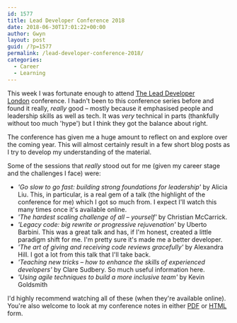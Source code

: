 ```yaml
---
id: 1577
title: Lead Developer Conference 2018
date: 2018-06-30T17:01:22+00:00
author: Gwyn
layout: post
guid: /?p=1577
permalink: /lead-developer-conference-2018/
categories:
  - Career
  - Learning
---
```

This week I was fortunate enough to attend [The Lead Developer London](https://london2018.theleaddeveloper.com) conference. I hadn't been to this conference series before and found it really, _really_ good &#8211; mostly because it emphasised people and leadership skills as well as tech. It was _very_ technical in parts (thankfully without too much 'hype') but I think they got the balance about right.

The conference has given me a huge amount to reflect on and explore over the coming year. This will almost certainly result in a few short blog posts as I try to develop my understanding of the material.

Some of the sessions that _really_ stood out for me (given my career stage and the challenges I face) were:

  * _'Go slow to go fast: building strong foundations for leadership'_ by Alicia Liu. This, in particular, is a real gem of a talk (the highlight of the conference for me) which I got so much from. I expect I'll watch this many times once it's available online.
  * _'The hardest scaling challenge of all &#8211; yourself'_ by Christian McCarrick.
  * _'Legacy code: big rewrite or progressive rejuvenation'_ by Uberto Barbini. This was a great talk and has, if I'm honest, created a little paradigm shift for me. I'm pretty sure it's made me a better developer.
  * _'The art of giving and receiving code reviews gracefully'_ by Alexandra Hill. I got a lot from this talk that I'll take back.
  * _'Teaching new tricks &#8211; how to enhance the skills of experienced developers'_ by Clare Sudbery. So much useful information here.
  * _'Using agile techniques to build a more inclusive team'_ by Kevin Goldsmith

I'd highly recommend watching all of these (when they're available online). You're also welcome to look at my conference notes in either [PDF](/wp-content/uploads/2018/06/lead_developer_2018.pdf) or [HTML](/wp-content/uploads/2018/06/lead_developer_2018.html) form.